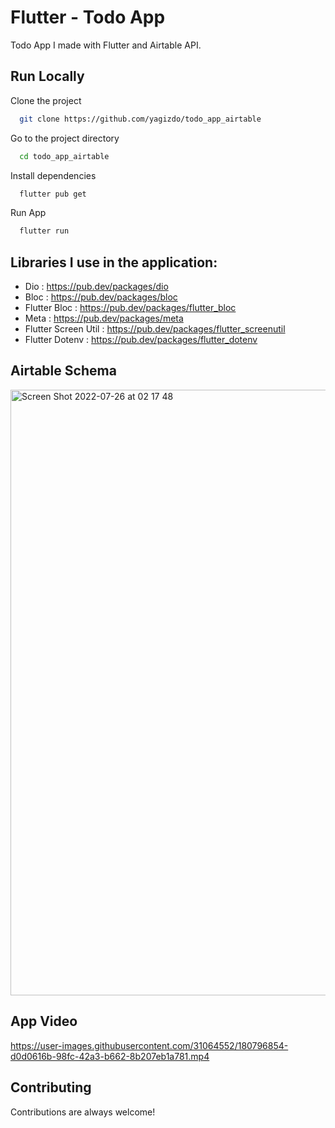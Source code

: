 # Flutter - Todo App

Todo App I made with Flutter and Airtable API.

## Run Locally

Clone the project

```bash
  git clone https://github.com/yagizdo/todo_app_airtable
```

Go to the project directory

```bash
  cd todo_app_airtable
```

Install dependencies

```bash
  flutter pub get
```

Run App

```bash
  flutter run
```

##  Libraries I use in the application:
- Dio : https://pub.dev/packages/dio
- Bloc : https://pub.dev/packages/bloc
- Flutter Bloc : https://pub.dev/packages/flutter_bloc
- Meta : https://pub.dev/packages/meta
- Flutter Screen Util : https://pub.dev/packages/flutter_screenutil
- Flutter Dotenv : https://pub.dev/packages/flutter_dotenv

## Airtable Schema

<img width="969" alt="Screen Shot 2022-07-26 at 02 17 48" src="https://user-images.githubusercontent.com/31064552/180890462-338c3853-d828-487c-864a-af81ad6598b7.png">

## App Video

https://user-images.githubusercontent.com/31064552/180796854-d0d0616b-98fc-42a3-b662-8b207eb1a781.mp4



## Contributing

Contributions are always welcome!
